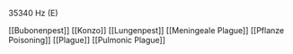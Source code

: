 35340 Hz (E)

[[Bubonenpest]]
[[Konzo]]
[[Lungenpest]]
[[Meningeale Plague]]
[[Pflanze Poisoning]]
[[Plague]]
[[Pulmonic Plague]]